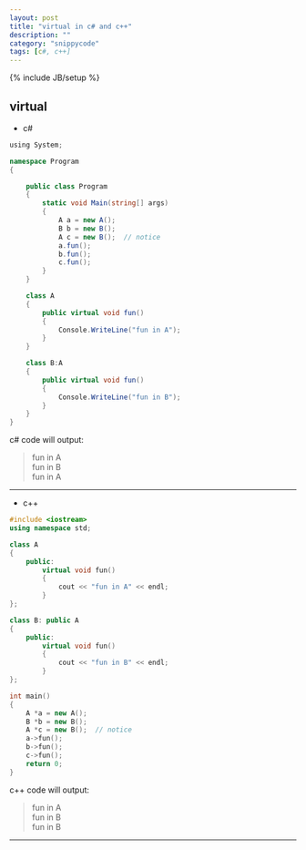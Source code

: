 ```yaml
---
layout: post
title: "virtual in c# and c++"
description: ""
category: "snippycode"
tags: [c#, c++]
---
```

{% include JB/setup %}

## virtual

* c#

``` c#
﻿using System;

namespace Program
{

    public class Program
    {
        static void Main(string[] args)
        {
            A a = new A();
            B b = new B();
            A c = new B();  // notice
            a.fun();
            b.fun();
            c.fun();
        }
    }

    class A
    {
        public virtual void fun()
        {
            Console.WriteLine("fun in A");
        }
    }

    class B:A
    {
        public virtual void fun()
        {
            Console.WriteLine("fun in B");
        }
    }
}
```

c# code will output:
> fun in A  
  fun in B  
  fun in A

* * *

* c++

``` c++
#include <iostream>
using namespace std;

class A
{
	public:
		virtual void fun()
		{
			cout << "fun in A" << endl;
		}
};

class B: public A
{
	public:
		virtual void fun()
		{
			cout << "fun in B" << endl;
		}
};

int main()
{
    A *a = new A();
    B *b = new B();
    A *c = new B();  // notice
    a->fun();
    b->fun();
    c->fun();
    return 0;
}
```

c++ code will output:
> fun in A  
  fun in B  
  fun in B

* * *
